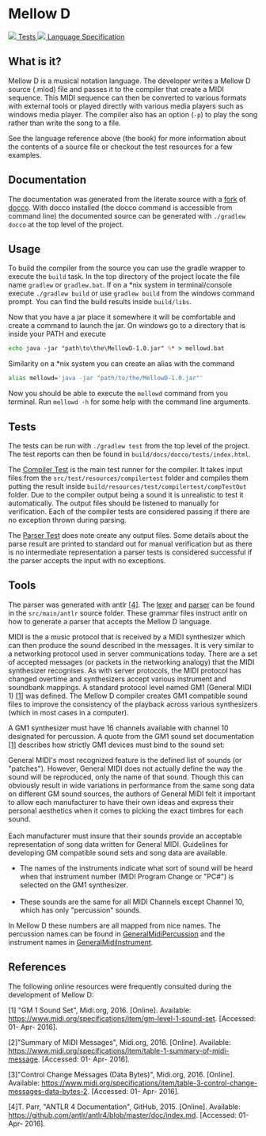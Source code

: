 Mellow D
========

<p id="img_cont">
    <a href="tests/index.html" target="blank">
        <img src="public/images/clipboard-gears-check.png"/>
        Tests
    </a>
    <a href="langRef.html" target="blank">
        <img src="public/images/book.png" />
        Language Specification
    </a>
    <a></a>
    <a></a>
    <a></a>
</p>

What is it?
-----------

Mellow D is a musical notation language. The developer writes a Mellow D source (.mlod) file and 
passes it to the compiler that create a MIDI sequence. This MIDI sequence can then be converted to
various formats with external tools or played directly with various media players such as windows
media player. The compiler also has an option (`-p`) to play the song rather than write the song to a file.

See the language reference above (the book) for more information about the contents of a source file
or checkout the test resources for a few examples.

Documentation
-------------

The documentation was generated from the literate source with a [fork](https://github.com/deezahyn/docco)
of [docco](https://jashkenas.github.io/docco/). With docco installed (the docco command is accessible from
command line) the documented source can be generated with `./gradlew docco` at the top level of the project.

Usage
-----

To build the compiler from the source you can use the gradle wrapper to execute the `build` task. In
the top directory of the project locate the file name `gradlew` or `gradlew.bat`. If on a *nix system
in terminal/console execute `./gradlew build` or use `gradlew build` from the windows command
prompt. You can find the build results inside `build/libs`.

Now that you have a jar place it somewhere it will be comfortable and create a command to launch the
jar. On windows go to a directory that is inside your PATH and execute

```bat
echo java -jar "path\to\the\MellowD-1.0.jar" %* > mellowd.bat
```

Similarity on a *nix system you can create an alias with the command
```bash
alias mellowd='java -jar "path/to/the/MellowD-1.0.jar"'
```

Now you should be able to execute the `mellowd` command from you terminal. Run `mellowd -h`
for some help with the command line arguments.

Tests
-----

The tests can be run with `./gradlew test` from the top level of the project. The test reports
can then be found in `build/docs/docco/tests/index.html`.

The [Compiler Test](src/test/java/cas/cs4tb3/mellowd/CompilerTest.html) is the main
test runner for the compiler. It takes input files from the `src/test/resources/compilertest`
folder and compiles them putting the result inside `build/resources/test/compilertest/compTestOut`
folder. Due to the compiler output being a sound it is unrealistic to test it automatically. The
output files should be listened to manually for verification. Each of the compiler tests are considered
passing if there are no exception thrown during parsing.

The [Parser Test](src/test/java/cas/cs4tb3/mellowd/ParserTest.html) does note create
any output files. Some details about the parse result are printed to standard out for manual
verification but as there is no intermediate representation a parser tests is considered successful
if the parser accepts the input with no exceptions.

Tools
-----

The parser was generated with antlr [[4]](#ref:4). The [lexer](src/main/antlr/MellowDLexer.html)
and [parser](src/main/antlr/MellowDParser.html) can be found in the `src/main/antlr` source folder. These
grammar files instruct antlr on how to generate a parser that accepts the Mellow D language.

MIDI is the a music protocol that is received by a MIDI synthesizer which can then produce
the sound described in the messages. It is very similar to a networking protocol used in server
communications today. There are a set of accepted messages (or packets in the networking analogy)
that the MIDI synthesizer recognises. As with server protocols, the MIDI protocol has changed overtime
and synthesizers accept various instrument and soundbank mappings. A standard protocol level named GM1 
(General MIDI 1) [[1]](#ref:1) was defined. The Mellow D compiler creates GM1 compatible sound files
to improve the consistency of the playback across various synthesizers (which in most cases in a computer).

A GM1 synthesizer must have 16 channels available with channel 10 designated for percussion. A quote from
the GM1 sound set documentation [[1]](#ref:1) describes how strictly GM1 devices must bind to the sound set:
> <div>
General MIDI's most recognized feature is the defined list of sounds (or "patches"). However, General MIDI does not actually define the way the sound will be reproduced, only the name of that sound.&nbsp;Though this can obviously result in wide variations in performance from the same song data on different GM sound sources, the authors of General MIDI felt it important to allow each manufacturer to have their own ideas and express their personal aesthetics when it comes to picking the exact timbres for each sound.<br /><br />Each manufacturer must insure that their sounds provide an acceptable representation of song data written for General MIDI. Guidelines for developing GM compatible sound sets and song data are available.<br />
<ul>
<li>The names of the instruments indicate what sort of sound will be heard when that instrument number (MIDI Program Change or "PC#") is selected on the GM1 synthesizer.<br /><br /></li>
<li>These sounds are the same for all MIDI Channels except Channel 10, which has only "percussion" sounds.</li>
</ul>
</div>

In Mellow D these numbers are all mapped from nice names. The percussion names can be found in
[GeneralMidiPercussion](src\main\java\cas\cs4tb3\mellowd\midi\GeneralMidiPercussion.html) and the instrument
names in [GeneralMidiInstrument](src\main\java\cas\cs4tb3\mellowd\midi\GeneralMidiInstrument.html).

References
----------

The following online resources were frequently consulted during the development of
Mellow D:

<a name="ref:1"></a>[1] "GM 1 Sound Set", Midi.org, 2016. [Online]. 
Available: https://www.midi.org/specifications/item/gm-level-1-sound-set. [Accessed: 01- Apr- 2016].

<a name="ref:2"></a>[2]"Summary of MIDI Messages", Midi.org, 2016. [Online]. 
Available: https://www.midi.org/specifications/item/table-1-summary-of-midi-message. [Accessed: 01- Apr- 2016].

<a name="ref:3"></a>[3]"Control Change Messages (Data Bytes)", Midi.org, 2016. [Online].
Available: https://www.midi.org/specifications/item/table-3-control-change-messages-data-bytes-2. [Accessed: 01- Apr- 2016].

<a name="ref:4"></a>[4]T.  Parr, "ANTLR 4 Documentation", GitHub, 2015. [Online]. 
Available: https://github.com/antlr/antlr4/blob/master/doc/index.md. [Accessed: 01- Apr- 2016].
